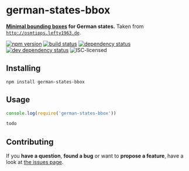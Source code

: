 # german-states-bbox

**[Minimal bounding boxes](https://en.wikipedia.org/wiki/Minimum_bounding_box) for German states.** Taken from [`http://osmtipps.lefty1963.de`](http://osmtipps.lefty1963.de/2008/10/api-und-bounding-box.html).

[![npm version](https://img.shields.io/npm/v/german-states-bbox.svg)](https://www.npmjs.com/package/german-states-bbox)
[![build status](https://img.shields.io/travis/derhuerst/german-states-bbox.svg)](https://travis-ci.org/derhuerst/german-states-bbox)
[![dependency status](https://img.shields.io/david/derhuerst/german-states-bbox.svg)](https://david-dm.org/derhuerst/german-states-bbox)
[![dev dependency status](https://img.shields.io/david/dev/derhuerst/german-states-bbox.svg)](https://david-dm.org/derhuerst/german-states-bbox#info=devDependencies)
![ISC-licensed](https://img.shields.io/github/license/derhuerst/german-states-bbox.svg)


## Installing

```shell
npm install german-states-bbox
```


## Usage

```js
console.log(require('german-states-bbox'))
```

```js
todo
```


## Contributing

If you **have a question**, **found a bug** or want to **propose a feature**, have a look at [the issues page](https://github.com/derhuerst/german-states-bbox/issues).
